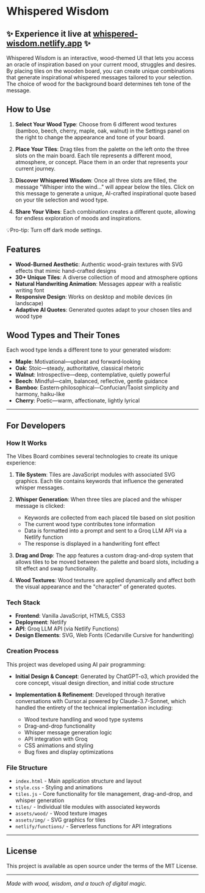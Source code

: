 # Whispered Wisdom

## ✨ Experience it live at [whispered-wisdom.netlify.app](https://whispered-wisdom.netlify.app/) ✨

Whispered Wisdom is an interactive, wood-themed UI that lets you access an oracle of inspiration based on your current mood, struggles and desires. By placing tiles on the wooden board, you can create unique combinations that generate inspirational whispered messages tailored to your selection. The choice of wood for the background board determines teh tone of the message.

## How to Use

1. **Select Your Wood Type**: Choose from 6 different wood textures (bamboo, beech, cherry, maple, oak, walnut) in the Settings panel on the right to change the appearance and tone of your board.

2. **Place Your Tiles**: Drag tiles from the palette on the left onto the three slots on the main board. Each tile represents a different mood, atmosphere, or concept. Place them in an order that represents your current journey.

3. **Discover Whispered Wisdom**: Once all three slots are filled, the message "Whisper into the wind..." will appear below the tiles. Click on this message to generate a unique, AI-crafted inspirational quote based on your tile selection and wood type.

4. **Share Your Vibes**: Each combination creates a different quote, allowing for endless exploration of moods and inspirations.

💡Pro-tip: Turn off dark mode settings. 

## Features

- **Wood-Burned Aesthetic**: Authentic wood-grain textures with SVG effects that mimic hand-crafted designs
- **30+ Unique Tiles**: A diverse collection of mood and atmosphere options
- **Natural Handwriting Animation**: Messages appear with a realistic writing font
- **Responsive Design**: Works on desktop and mobile devices (in landscape)
- **Adaptive AI Quotes**: Generated quotes adapt to your chosen tiles and wood type

## Wood Types and Their Tones

Each wood type lends a different tone to your generated wisdom:

- **Maple**: Motivational—upbeat and forward‑looking
- **Oak**: Stoic—steady, authoritative, classical rhetoric
- **Walnut**: Introspective—deep, contemplative, quietly powerful
- **Beech**: Mindful—calm, balanced, reflective, gentle guidance
- **Bamboo**: Eastern‑philosophical—Confucian/Taoist simplicity and harmony, haiku-like
- **Cherry**: Poetic—warm, affectionate, lightly lyrical

---

## For Developers

### How It Works

The Vibes Board combines several technologies to create its unique experience:

1. **Tile System**: Tiles are JavaScript modules with associated SVG graphics. Each tile contains keywords that influence the generated whisper messages.

2. **Whisper Generation**: When three tiles are placed and the whisper message is clicked:
   - Keywords are collected from each placed tile based on slot position
   - The current wood type contributes tone information
   - Data is formatted into a prompt and sent to a Groq LLM API via a Netlify function
   - The response is displayed in a handwriting font effect

3. **Drag and Drop**: The app features a custom drag-and-drop system that allows tiles to be moved between the palette and board slots, including a tilt effect and swap functionality.

4. **Wood Textures**: Wood textures are applied dynamically and affect both the visual appearance and the "character" of generated quotes.

### Tech Stack

- **Frontend**: Vanilla JavaScript, HTML5, CSS3
- **Deployment**: Netlify
- **API**: Groq LLM API (via Netlify Functions)
- **Design Elements**: SVG, Web Fonts (Cedarville Cursive for handwriting)

### Creation Process

This project was developed using AI pair programming:

- **Initial Design & Concept**: Generated by ChatGPT-o3, which provided the core concept, visual design direction, and initial code structure
  
- **Implementation & Refinement**: Developed through iterative conversations with Cursor.ai powered by Claude-3.7-Sonnet, which handled the entirety of the technical implementation including:
  - Wood texture handling and wood type systems
  - Drag-and-drop functionality
  - Whisper message generation logic
  - API integration with Groq
  - CSS animations and styling
  - Bug fixes and display optimizations

### File Structure

- `index.html` - Main application structure and layout
- `style.css` - Styling and animations
- `tiles.js` - Core functionality for tile management, drag-and-drop, and whisper generation
- `tiles/` - Individual tile modules with associated keywords
- `assets/wood/` - Wood texture images
- `assets/img/` - SVG graphics for tiles
- `netlify/functions/` - Serverless functions for API integrations

---

## License

This project is available as open source under the terms of the MIT License.

---

*Made with wood, wisdom, and a touch of digital magic.*
